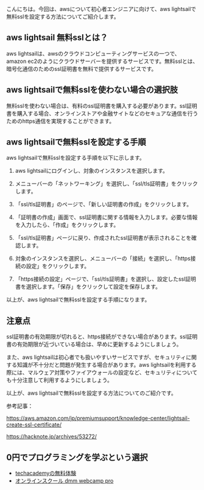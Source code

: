 <!--
title:   【基礎】aws lightsailで無料sslを設定する方法
tags:    AWS,Lightsail,手順,無料
id:      deb5d67d0de01daba308
private: false
-->


こんにちは。今回は、awsについて初心者エンジニアに向けて、aws lightsailで無料sslを設定する方法についてご紹介します。

## aws lightsail 無料sslとは？

aws lightsailは、awsのクラウドコンピューティングサービスの一つで、amazon ec2のようにクラウドサーバーを提供するサービスです。無料sslとは、暗号化通信のためのssl証明書を無料で提供するサービスです。

## aws lightsailで無料sslを使わない場合の選択肢

無料sslを使わない場合は、有料のssl証明書を購入する必要があります。ssl証明書を購入する場合、オンラインストアや金融サイトなどのセキュアな通信を行うためのhttps通信を実現することができます。

## aws lightsailで無料sslを設定する手順

aws lightsailで無料sslを設定する手順を以下に示します。

1. aws lightsailにログインし、対象のインスタンスを選択します。

2. メニューバーの「ネットワーキング」を選択し、「ssl/tls証明書」をクリックします。

3. 「ssl/tls証明書」のページで、「新しい証明書の作成」をクリックします。

4. 「証明書の作成」画面で、ssl証明書に関する情報を入力します。必要な情報を入力したら、「作成」をクリックします。

5. 「ssl/tls証明書」ページに戻り、作成されたssl証明書が表示されることを確認します。

6. 対象のインスタンスを選択し、メニューバーの「接続」を選択し、「https接続の設定」をクリックします。

7. 「https接続の設定」ページで、「ssl/tls証明書」を選択し、設定したssl証明書を選択します。「保存」をクリックして設定を保存します。

以上が、aws lightsailで無料sslを設定する手順になります。

## 注意点

ssl証明書の有効期限が切れると、https接続ができない場合があります。ssl証明書の有効期限が近づいている場合は、早めに更新するようにしましょう。

また、aws lightsailは初心者でも扱いやすいサービスですが、セキュリティに関する知識が不十分だと問題が発生する場合があります。aws lightsailを利用する際には、マルウェア対策やファイアウォールの設定など、セキュリティについても十分注意して利用するようにしましょう。

以上が、aws lightsailで無料sslを設定する方法についてのご紹介です。

参考記事：

https://aws.amazon.com/jp/premiumsupport/knowledge-center/lightsail-create-ssl-certificate/

https://hacknote.jp/archives/53272/

## 0円でプログラミングを学ぶという選択
- [techacademyの無料体験](//af.moshimo.com/af/c/click?a_id=2612475&amp;p_id=1555&amp;pc_id=2816&amp;pl_id=22706&amp;url=https%3a%2f%2ftechacademy.jp%2fhtmlcss-trial%3futm_source%3dmoshimo%26utm_medium%3daffiliate%26utm_campaign%3dtextad)
- [オンラインスクール dmm webcamp pro](//af.moshimo.com/af/c/click?a_id=2612482&amp;p_id=1363&amp;pc_id=2297&amp;pl_id=39999&amp;guid=on)
